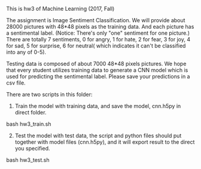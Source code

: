 This is hw3 of Machine Learning (2017, Fall)

The assignment is Image Sentiment Classification. We will provide about 28000 pictures with 48*48 pixels as the training data.  And each picture has a sentimental label.  (Notice: There's only "one" sentiment for one picture.)  There are totally 7 sentiments, 0 for angry, 1 for hate, 2 for fear, 3 for joy, 4 for sad, 5 for surprise, 6 for neutral( which indicates it can't be classified into any of 0-5).

Testing data is composed of about 7000 48*48 pixels pictures. We hope that every student utilizes training data to generate a CNN model which is used for predicting the sentimental label. Please save your predictions in a csv file.

There are two scripts in this folder:

1. Train the model with training data, and save the model, cnn.h5py in direct folder.

bash hw3_train.sh <training data>

2. Test the model with test data, the script and python files should put together with model files (cnn.h5py), and it will export result to the direct you specified.

bash hw3_test.sh <testing data> <prediction file>




